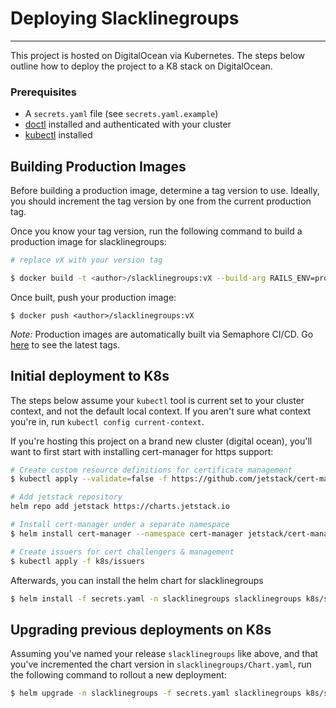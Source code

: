 # Deploying Slacklinegroups
----

This project is hosted on DigitalOcean via Kubernetes. The steps below outline how to deploy the project to a K8 stack on DigitalOcean.

### Prerequisites

- A `secrets.yaml` file (see `secrets.yaml.example`)
- [doctl](https://github.com/digitalocean/doctl) installed and authenticated with your cluster
- [kubectl](https://kubernetes.io/docs/tasks/tools/install-kubectl/) installed

## Building Production Images

Before building a production image, determine a tag version to use. Ideally, you should increment the tag version by one from the current production tag.

Once you know your tag version, run the following command to build a production image for slacklinegroups:

```zsh
# replace vX with your version tag

$ docker build -t <author>/slacklinegroups:vX --build-arg RAILS_ENV=production --build-arg USER_ID=1000 --build-arg GROUP_ID=1000 -f ./slacklinegroups/Dockerfile.production ./slacklinegroups
```

Once built, push your production image:

```
$ docker push <author>/slacklinegroups:vX
```

_Note:_ Production images are automatically built via Semaphore CI/CD. Go [here](https://hub.docker.com/repository/registry-1.docker.io/syntaf/slacklinegroups/tags?page=1) to see the latest tags.

## Initial deployment to K8s

The steps below assume your `kubectl` tool is current set to your cluster context, and not the default local context. If you aren't sure what context you're in, run `kubectl config current-context`.

If you're hosting this project on a brand new cluster (digital ocean), you'll want to first start with installing cert-manager for https support:

```zsh
# Create custom resource definitions for certificate management
$ kubectl apply --validate=false -f https://github.com/jetstack/cert-manager/releases/download/v0.16.1/cert-manager.crds.yaml

# Add jetstack repository
helm repo add jetstack https://charts.jetstack.io

# Install cert-manager under a separate namespace
$ helm install cert-manager --namespace cert-manager jetstack/cert-manager

# Create issuers for cert challengers & management
$ kubectl apply -f k8s/issuers
```

Afterwards, you can install the helm chart for slacklinegroups

```zsh
$ helm install -f secrets.yaml -n slacklinegroups slacklinegroups k8s/slacklinegroups
```

## Upgrading previous deployments on K8s

Assuming you've named your release `slacklinegroups` like above, and that you've incremented the chart version in `slacklinegroups/Chart.yaml`, run the following command to rollout a new deployment:

```zsh
$ helm upgrade -n slacklinegroups -f secrets.yaml slacklinegroups k8s/slacklinegroups
```